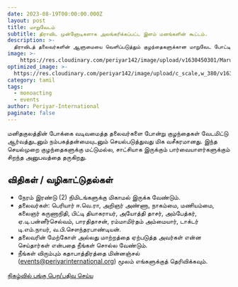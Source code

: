 ```yaml
---
date: 2023-08-19T00:00:00.000Z
layout: post
title: மாறுவேடம்
subtitle: திராவிட முன்னோடிகளாக அலங்கரிக்கப்பட்ட இளம் மனங்களின் கூட்டம். 
description: >-
  திராவிடத் தலைவர்களின் ஆளுமையை வெளிப்படுத்தும் குழந்தைகளுக்கான மாறுவேட போட்டி.  
image: >-
    https://res.cloudinary.com/periyar142/image/upload/v1630450301/Maruvedam_ppgszl.jpg
optimized_image: >-
  https://res.cloudinary.com/periyar142/image/upload/c_scale,w_380/v1630450301/Maruvedam_ppgszl.jpg
category: tamil
tags:
  - monoacting
  - events
author: Periyar-International
paginate: false
---
```



மனிதகுலத்தின் போக்கை வடிவமைத்த தலைவர்களை போன்று குழந்தைகள் வேடமிட்டு ஆர்வத்துடனும் நம்பகத்தன்மையுடனும் செயல்படுத்துவது மிக வசீகரமானது. இந்த செயல்முறை குழந்தைகளுக்கு மட்டுமல்ல, சாட்சியாக இருக்கும் பார்வையாளர்களுக்கும் சிறந்த அனுபவத்தை தருகிறது.
 

## விதிகள் / வழிகாட்டுதல்கள்

 - நேரம் இரண்டு (2) நிமிடங்களுக்கு மிகாமல் இருக்க வேண்டும். 
 - தலைவர்கள்: பெரியார் ஈ.வெ.ரா, அறிஞர் அண்ணா, நாகம்மை, மணியம்மை, கலைஞர் கருணாநிதி, பிட்டி தியாகராயர், அயோத்தி தாசர், அம்பேத்கர், ஏ.டி.பன்னீர்செல்வம், பாரதிதாசன், ரம்மாமிர்தம் அம்மையார், டாக்டர் டி.எம்.நாயர், வ.பி.சௌந்தரபாண்டியன்.
 - தலைவரின் மேற்கோள் அல்லது மாற்றத்தை ஏற்படுத்த அவர்கள் என்ன செய்தார்கள்   என்பதை நீங்கள் சொல்ல வேண்டும்.
 - நீங்கள் விரும்பும் கதாபாத்திரத்தை மின்னஞ்சல்
   (events@periyarinternational.org) மூலம் எங்களுக்குத் தெரிவிக்கவும்.
   
[நிகழ்வில் பங்கு பெற/பதிவு செய்ய](/tamil-register/)